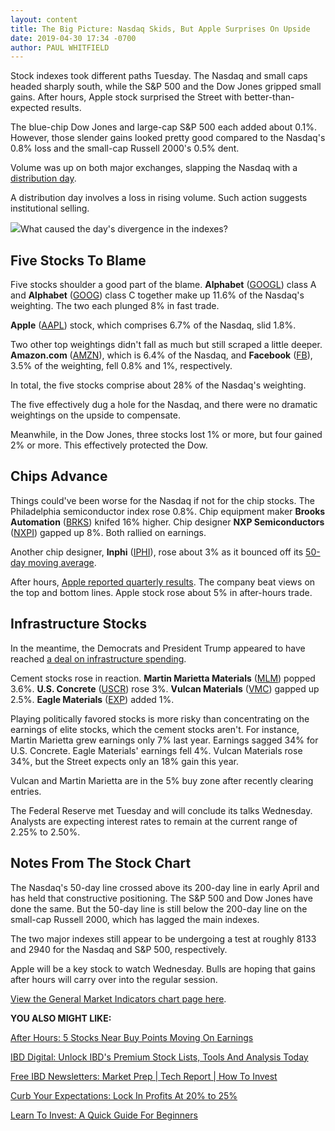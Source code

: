 ```yaml
---
layout: content
title: The Big Picture: Nasdaq Skids, But Apple Surprises On Upside
date: 2019-04-30 17:34 -0700
author: PAUL WHITFIELD
---
```






Stock indexes took different paths Tuesday. The Nasdaq and small caps headed sharply south, while the S&P 500 and the Dow Jones gripped small gains. After hours, Apple stock surprised the Street with better-than-expected results.




The blue-chip Dow Jones and large-cap S&P 500 each added about 0.1%. However, those slender gains looked pretty good compared to the Nasdaq's 0.8% loss and the small-cap Russell 2000's 0.5% dent.


Volume was up on both major exchanges, slapping the Nasdaq with a [distribution day](https://www.investors.com/how-to-invest/investors-corner/how-to-spot-stock-market-tops-track-the-distribution-days/).


A distribution day involves a loss in rising volume. Such action suggests institutional selling.


![](https://www.investors.com/wp-content/uploads/2019/04/MP043019-198x300.jpg)What caused the day's divergence in the indexes?


Five Stocks To Blame
--------------------


Five stocks shoulder a good part of the blame. **Alphabet** ([GOOGL](https://research.investors.com/quote.aspx?symbol=GOOGL)) class A and **Alphabet** ([GOOG](https://research.investors.com/quote.aspx?symbol=GOOG)) class C together make up 11.6% of the Nasdaq's weighting. The two each plunged 8% in fast trade.


**Apple** ([AAPL](https://research.investors.com/quote.aspx?symbol=AAPL)) stock, which comprises 6.7% of the Nasdaq, slid 1.8%.


Two other top weightings didn't fall as much but still scraped a little deeper. **Amazon.com** ([AMZN](https://research.investors.com/quote.aspx?symbol=AMZN)), which is 6.4% of the Nasdaq, and **Facebook** ([FB](https://research.investors.com/quote.aspx?symbol=FB)), 3.5% of the weighting, fell 0.8% and 1%, respectively.


In total, the five stocks comprise about 28% of the Nasdaq's weighting.


The five effectively dug a hole for the Nasdaq, and there were no dramatic weightings on the upside to compensate.


Meanwhile, in the Dow Jones, three stocks lost 1% or more, but four gained 2% or more. This effectively protected the Dow.


Chips Advance
-------------


Things could've been worse for the Nasdaq if not for the chip stocks. The Philadelphia semiconductor index rose 0.8%. Chip equipment maker **Brooks Automation** ([BRKS](https://research.investors.com/quote.aspx?symbol=BRKS)) knifed 16% higher. Chip designer **NXP Semiconductors** ([NXPI](https://research.investors.com/quote.aspx?symbol=NXPI)) gapped up 8%. Both rallied on earnings.


Another chip designer, **Inphi** ([IPHI](https://research.investors.com/quote.aspx?symbol=IPHI)), rose about 3% as it bounced off its [50-day moving average](https://www.investors.com/how-to-invest/investors-corner/when-to-sell-stocks-big-break-below-50-day-line-can-mark-end-of-a-huge-run/).


After hours, [Apple reported quarterly results](https://www.investors.com/news/technology/click/apple-earnings-q2-2019-apple-stock/). The company beat views on the top and bottom lines. Apple stock rose about 5% in after-hours trade.


Infrastructure Stocks
---------------------


In the meantime, the Democrats and President Trump appeared to have reached [a deal on infrastructure spending](https://www.investors.com/news/economy/trump-dems-eye-two-trillion-infrastructure-deal-martin-marietta-stock-buy-point/).


Cement stocks rose in reaction. **Martin Marietta Materials** ([MLM](https://research.investors.com/quote.aspx?symbol=MLM)) popped 3.6%. **U.S. Concrete** ([USCR](https://research.investors.com/quote.aspx?symbol=USCR)) rose 3%. **Vulcan Materials** ([VMC](https://research.investors.com/quote.aspx?symbol=VMC)) gapped up 2.5%. **Eagle Materials** ([EXP](https://research.investors.com/quote.aspx?symbol=EXP)) added 1%.


Playing politically favored stocks is more risky than concentrating on the earnings of elite stocks, which the cement stocks aren't. For instance, Martin Marietta grew earnings only 7% last year. Earnings sagged 34% for U.S. Concrete. Eagle Materials' earnings fell 4%. Vulcan Materials rose 34%, but the Street expects only an 18% gain this year.


Vulcan and Martin Marietta are in the 5% buy zone after recently clearing entries.


The Federal Reserve met Tuesday and will conclude its talks Wednesday. Analysts are expecting interest rates to remain at the current range of 2.25% to 2.50%.


Notes From The Stock Chart
--------------------------


The Nasdaq's 50-day line crossed above its 200-day line in early April and has held that constructive positioning. The S&P 500 and Dow Jones have done the same. But the 50-day line is still below the 200-day line on the small-cap Russell 2000, which has lagged the main indexes.


The two major indexes still appear to be undergoing a test at roughly 8133 and 2940 for the Nasdaq and S&P 500, respectively.


Apple will be a key stock to watch Wednesday. Bulls are hoping that gains after hours will carry over into the regular session.


[View the General Market Indicators chart page here](https://www.investors.com/wp-content/uploads/2019/04/IBD3004152456GMI2.pdf).


**YOU ALSO MIGHT LIKE:**


[After Hours: 5 Stocks Near Buy Points Moving On Earnings](https://www.investors.com/market-trend/stock-market-today/dow-jones-futures-apple-stock-amd-stock-twilio-stock/)


[IBD Digital: Unlock IBD's Premium Stock Lists, Tools And Analysis Today](https://www.investors.com/product/ibd-digital/)


[Free IBD Newsletters: Market Prep | Tech Report | How To Invest](https://shop.investors.com/offer/splashresponsive.aspx?id=newsletters-howtoinvest)


[Curb Your Expectations: Lock In Profits At 20% to 25%](https://www.investors.com/how-to-invest/investors-corner/how-to-handle-stock-market-expectations/)


[Learn To Invest: A Quick Guide For Beginners](https://www.investors.com/how-to-invest/investors-corner/learn-to-invest-in-stocks-a-quick-start-guide-for-beginners/)




